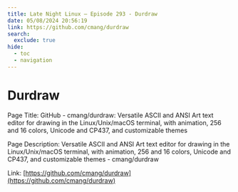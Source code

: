 ```yaml
---
title: Late Night Linux – Episode 293 - Durdraw
date: 05/08/2024 20:56:19
link: https://github.com/cmang/durdraw
search:
  exclude: true
hide:
  - toc
  - navigation
---
```


# Durdraw

Page Title: GitHub - cmang/durdraw: Versatile ASCII and ANSI Art text editor for drawing in the Linux/Unix/macOS terminal, with animation, 256 and 16 colors, Unicode and CP437, and customizable themes

Page Description: Versatile ASCII and ANSI Art text editor for drawing in the Linux/Unix/macOS terminal, with animation, 256 and 16 colors, Unicode and CP437, and customizable themes - cmang/durdraw 

Link: [https://github.com/cmang/durdraw](https://github.com/cmang/durdraw)